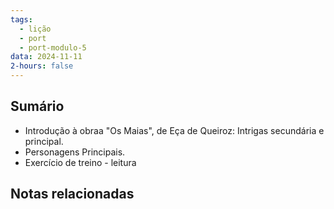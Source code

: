 ```yaml
---
tags:
  - lição
  - port
  - port-modulo-5
data: 2024-11-11
2-hours: false
---
```


## Sumário
- Introdução à obraa "Os Maias", de Eça de Queiroz: Intrigas secundária e principal. 
- Personagens Principais.
- Exercício de treino - leitura
## Notas relacionadas